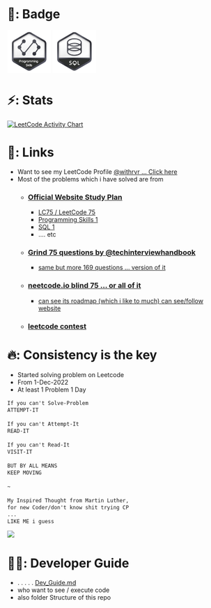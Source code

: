 # 💪: Badge

<img
  width="100"
  alt="programming-skills-1 || first badge"
  src="./screenshots/programming-skills-1/gif.gif"
/> <img
  width="100"
  alt="sql-1 || second badge"
  src="./screenshots/sql-1/gif.gif"
/>

# ⚡: Stats

<!-- [![LeetCode badge](https://img.shields.io/badge/dynamic/json?style=for-the-badge&labelColor=black&color=%23ffa116&label=Solved&query=solvedOverTotal&url=https%3A%2F%2Fleetcode-badge.vercel.app%2Fapi%2Fusers%2Fwithrvr&logo=leetcode&logoColor=yellow)](https://leetcode.com/withrvr/) -->

<a href="https://leetcode.com/withrvr/">
  <img alt="LeetCode Activity Chart" src="https://leetcard.jacoblin.cool/withrvr?ext=activity"/>
</a>

<br>

# 🔗: Links

- Want to see my LeetCode Profile [@withrvr ... Click here](https://leetcode.com/withrvr/)
- Most of the problems which i have solved are from
  - ### [Official Website Study Plan](https://leetcode.com/study-plan/)
    - [LC75 / LeetCode 75](https://leetcode.com/study-plan/leetcode-75/?progress=xuumuo5t)
    - [Programming Skills 1](https://leetcode.com/study-plan/programming-skills/?progress=x824bvmv)
    - [SQL 1](https://leetcode.com/study-plan/sql/?progress=x3n6zbih)
    - .... etc
  - ### [Grind 75 questions by @techinterviewhandbook](https://www.techinterviewhandbook.org/grind75)
    - [same but more 169 questions ... version of it](https://www.techinterviewhandbook.org/grind75?weeks=26&hours=40)
  - ### [neetcode.io blind 75 ... or all of it](https://neetcode.io/practice)
    - [can see its roadmap (which i like to much) can see/follow website](https://neetcode.io/roadmap)
  - ### [leetcode contest](https://leetcode.com/contest/)

# 🔥: Consistency is the key

- Started solving problem on Leetcode
- From 1-Dec-2022
- At least 1 Problem 1 Day

<!-- ```
IF YOU CAN'T SOLVE-PROBLEM
ATTEMPT-IT
IF YOU CAN'T ATTEMPT-IT
READ-IT
IF YOU CAN'T READ-IT
VISIT-IT
BUT BY ALL MEANS,
KEEP MOVING
``` -->

```
If you can't Solve-Problem
ATTEMPT-IT

If you can't Attempt-It
READ-IT

If you can't Read-It
VISIT-IT

BUT BY ALL MEANS
KEEP MOVING

~

My Inspired Thought from Martin Luther,
for new Coder/don't know shit trying CP
...
LIKE ME i guess
```

<img src="./quote.jpg" height="500" />
<!-- https://www.myincrediblewebsite.com/wp-content/uploads/2017/01/MLK-on-Moving.jpg -->

<br>

# 🧑‍💻: Developer Guide

- . . . . . [Dev_Guide.md](./dev_guide.md)
- who want to see / execute code
- also folder Structure of this repo
